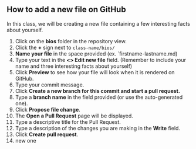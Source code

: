 ## How to add a new file on GitHub

In this class, we will be creating a new file containing a few interesting facts about yourself.

1. Click on the **bios** folder in the repository view.
2. Click the **+** sign next to `class-name/bios/`
3. **Name your file** in the space provided (ex. `firstname-lastname.md)
4. Type your text in the **<> Edit new file** field. (Remember to include your name and three interesting facts about yourself)
5. Click **Preview** to see how your file will look when it is rendered on GitHub.
6. Type your commit message.
7. Click **Create a new branch for this commit and start a pull request.**
8. Type a **branch name** in the field provided (or use the auto-generated one).
9. Click **Propose file change**.
10. The **Open a Pull Request** page will be displayed.
11. Type a descriptive title for the Pull Request.
12. Type a description of the changes you are making in the **Write** field.
13. Click **Create pull request**.
14. new one
